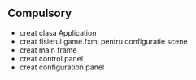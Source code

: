 Compulsory
-
- creat clasa Application
- creat fisierul game.fxml pentru configuratie scene
- creat main frame
- creat control panel
- creat configuration panel

